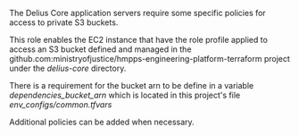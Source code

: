 The Delius Core application servers require some specific policies for access to private S3 buckets.

This role enables the EC2 instance that have the role profile applied to access an S3 bucket defined and managed in the github.com:ministryofjustice/hmpps-engineering-platform-terraform project under the
*delius-core* directory.

There is a requirement for the bucket arn to be define in a variable *dependencies_bucket_arn* which is located in this project's file *env_configs/common.tfvars*

Additional policies can be added when necessary.
